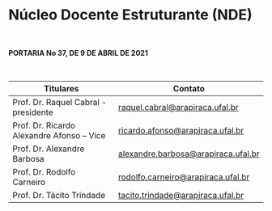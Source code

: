 


Núcleo Docente Estruturante (NDE)
=================================







 


**PORTARIA No 37, DE 9 DE ABRIL DE 2021**


 




| **Titulares** | **Contato** |
| --- | --- |
| Prof. Dr. Raquel Cabral - presidente | raquel.cabral@arapiraca.ufal.br |
| Prof. Dr. Ricardo Alexandre Afonso – Vice | ricardo.afonso@arapiraca.ufal.br |
| Prof. Dr. Alexandre Barbosa | alexandre.barbosa@arapiraca.ufal.br |
| Prof. Dr. Rodolfo Carneiro | rodolfo.carneiro@arapiraca.ufal.br |
| Prof. Dr. Tácito Trindade | tacito.trindade@arapiraca.ufal.br |


 


 


 








